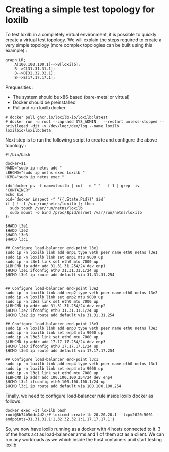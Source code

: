 # Creating a simple test topology for loxilb

To test loxilb in a completely virtual environment, it is possible to quickly create a virtual test topology. We will explain the steps required to create a very simple topology (more complex topologies can be built using this example) :


```mermaid
graph LR;
    A[100.100.100.1]-->B[loxilb];
    B-->C[31.31.31.1];
    B-->D[32.32.32.1];
    B-->E[17.17.17.1];
```

Prequesities :
* The system should be x86 based (bare-metal or virtual)
* Docker should be preinstalled
* Pull and run loxilb docker 
```
# docker pull ghcr.io/loxilb-io/loxilb:latest
# docker run -u root --cap-add SYS_ADMIN   --restart unless-stopped --privileged -dit -v /dev/log:/dev/log --name loxilb loxilbio/loxilb:beta
```

Next step is to run the following script to create and configure the above topology :

```
#!/bin/bash

docker=$1
HADD="sudo ip netns add "
LBHCMD="sudo ip netns exec loxilb "
HCMD="sudo ip netns exec "

id=`docker ps -f name=loxilb | cut  -d " "  -f 1 | grep -iv  "CONTAINER"`
echo $id
pid=`docker inspect -f '{{.State.Pid}}' $id`
if [ ! -f /var/run/netns/loxilb ]; then
  sudo touch /var/run/netns/loxilb
  sudo mount -o bind /proc/$pid/ns/net /var/run/netns/loxilb
fi

$HADD l3e1
$HADD l3e2
$HADD l3e3
$HADD l3c1

## Configure load-balancer end-point l3e1
sudo ip -n loxilb link add enp1 type veth peer name eth0 netns l3e1
sudo ip -n loxilb link set enp1 mtu 9000 up
sudo ip -n l3e1 link set eth0 mtu 7000 up
$LBHCMD ip addr add 31.31.31.254/24 dev enp1
$HCMD l3e1 ifconfig eth0 31.31.31.1/24 up
$HCMD l3e1 ip route add default via 31.31.31.254


## Configure load-balancer end-point l3e2
sudo ip -n loxilb link add enp2 type veth peer name eth0 netns l3e2
sudo ip -n loxilb link set enp2 mtu 9000 up
sudo ip -n l3e2 link set eth0 mtu 7000 up
$LBHCMD ip addr add 31.31.31.254/24 dev enp2
$HCMD l3e2 ifconfig eth0 31.31.31.1/24 up
$HCMD l3e2 ip route add default via 31.31.31.254

## Configure load-balancer end-point l3e3
sudo ip -n loxilb link add enp3 type veth peer name eth0 netns l3e3
sudo ip -n loxilb link set enp3 mtu 9000 up
sudo ip -n l3e3 link set eth0 mtu 7000 up
$LBHCMD ip addr add 17.17.17.254/24 dev enp3
$HCMD l3e3 ifconfig eth0 17.17.17.1/24 up
$HCMD l3e3 ip route add default via 17.17.17.254

## Configure load-balancer end-point l3c1
sudo ip -n loxilb link add enp4 type veth peer name eth0 netns l3c1
sudo ip -n loxilb link set enp4 mtu 9000 up
sudo ip -n l3c1 link set eth0 mtu 7000 up
$LBHCMD ip addr add 100.100.100.254/24 dev enp4
$HCMD l3c1 ifconfig eth0 100.100.100.1/24 up
$HCMD l3c1 ip route add default via 100.100.100.254
```

Finally, we need to configure load-balancer rule inside loxilb docker as follows :
```
docker exec -it loxilb bash
root@8b74b5ddc4d2:/# loxicmd create lb 20.20.20.1 --tcp=2020:5001 --endpoints=31.31.31.1:1,32.32.32.1:1,17.17.17.1:1
```

So, we now have loxilb running as a docker with 4 hosts connected to it. 3 of the hosts act as load-balancer arms and 1 of them act as a client. We can run any workloads as we which inside the host containers and start testing loxilb


